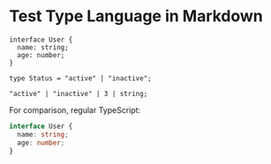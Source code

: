 # Test Type Language in Markdown

```type
interface User {
  name: string;
  age: number;
}

type Status = "active" | "inactive";
```

```type
"active" | "inactive" | 3 | string;

```

For comparison, regular TypeScript:

```typescript
interface User {
  name: string;
  age: number;
}
```
